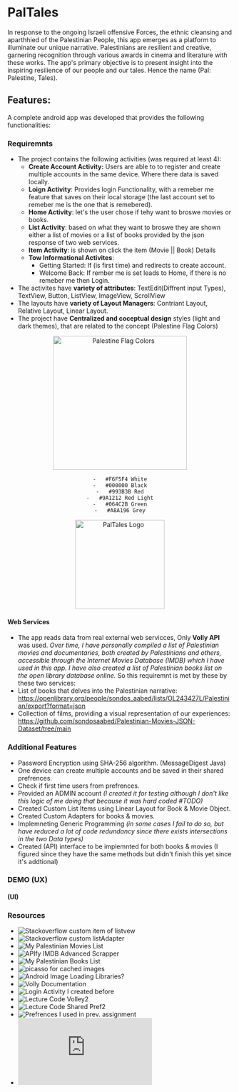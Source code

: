 # PalTales

In response to the ongoing Israeli offensive Forces, the ethnic cleansing and aparthhied of the Palestinian People, this app emerges as a platform to illuminate our unique narrative. Palestinians are resilient and creative, garnering recognition through various awards in cinema and literature with these works. The app's primary objective is to present insight into the inspiring resilience of our people and our tales. Hence the name (Pal: Palestine, Tales).

## Features:
A complete android app was developed that provides the following functionalities:
### Requiremnts
- The project contains the following activities (was required at least 4):
  - **Create Account Activity:** Users are able to to register and create multiple accounts in the same device. Where there data is saved locally.
  - **Loign Activity**: Provides login Functionality, with a remeber me feature that saves on their local storage (the last account set to remeber me is the one that is remebered).
  - **Home Activity**: let's the user chose if tehy want to broswe movies or books. 
  - **List Activity**: based on what they want to broswe they are shown either a list of movies or a list of books provided by the json response of two web services.
  - **Item Activity**: is shown on click the item (Movie || Book) Details
  - **Tow Informational Activites**:
    - Getting Started: If (is first time) and redirects to create account.
    - Welcome Back: If rember me is set leads to Home, if there is no remeber me then Login.
- The activites have **variety of attributes**: TextEdit(Diffrent input Types), TextView, Button, ListView, ImageView, ScrollView
- The layouts have **variety of Layout Managers**: Contriant Layout, Relative Layout, Linear Layout.
- The project have **Centralized and coceptual design** styles (light and dark themes), that are related to the concept (Palestine Flag Colors) 

<div align="center">
<img src="https://github.com/sondosaabed/PalTales/assets/65151701/fd07a2f8-c32e-4d45-8678-f27ed514be54" alt="Palestine Flag Colors" width="300">

    -	#F6F5F4 White
    -	#000000 Black
    -	#993B3B Red
    -	#9A1212 Red Light
    -	#064C2B Green
    -	#A8A196 Grey
  <img src="https://github.com/sondosaabed/PalTales/assets/65151701/3db20286-2448-43e8-83ba-e2076c44faa8" alt="PalTales Logo" width="200" height="200">
</div>

#### Web Services
- The app reads data from real external web servicces, Only **Volly API** was used.
_Over time, I have personally compiled a list of Palestinian movies and documentaries, both created by Palestinians and others, accessible through the Internet Movies Database (IMDB) which I have used in this app. I have also created a list of Palestinian books list on the open library database online._
So this requiremnt is met by these by these two services:
- List of books that delves into the Palestinian narrative: https://openlibrary.org/people/sondos_aabed/lists/OL243427L/Palestinian/export?format=json
- Collection of films, providing a visual representation of our experiences: https://github.com/sondosaabed/Palestinian-Movies-JSON-Dataset/tree/main

### Additional Features
- Password Encryption using SHA-256 algorithm. (MessageDigest Java)
- One device can create multiple accounts and be saved in their shared prefrences.
- Check if first time users from prefrences.
- Provided an ADMIN account _(I created it for testing although I don't like this logic of me doing that because it was hard coded #TODO)_
- Created Custom List Items using Linear Layout for Book & Movie Object.
- Created Custom Adapters for books & movies.
- Implemneting Generic Programming _(in some cases I fail to do so, but have reduced a lot of code redundancy since there exists intersections in the two Data types)_
- Created (API) interface to be implemnted for both books & movies (I figured since they have the same methods but didn't finish this yet since it's addtional)

### DEMO (UX)

#### (UI)

### Resources 
- ![Stackoverflow custom item of listvew](https://stackoverflow.com/questions/15832335/android-custom-row-item-for-listview)
- ![Stackoverflow custom listAdapter](https://stackoverflow.com/questions/8166497/custom-adapter-for-list-view)
- ![My Palestinian Movies List](https://www.imdb.com/list/ls563010565/?sort=alpha,asc&st_dt=&mode=detail&page=1)
- ![APIfy IMDB Advanced Scrapper](https://console.apify.com/actors/tFtRJkJ8nIiFx2Qq7/console)
- ![My Palestinian Books List](https://openlibrary.org/people/sondos_aabed/lists/OL243427L/Palestinian/export?format=json)
- ![picasso for cached images](https://github.com/square/picasso)
- ![Android Image Loading Libraries?](https://medium.com/@kostadin.georgiev90/android-image-loading-libraries-picasso-vs-glide-vs-coil-90e3fb6c0068)
- ![Volly Documentation](https://google.github.io/volley/)
- ![Login Activity I created before](https://github.com/sondosaabed/Mobile-Application-Login/)
- ![Lecture Code Volley2](https://github.com/szainbzu/volley2/)
- ![Lecture Code Shared Pref2 ](https://github.com/szainbzu/sharedprefs2)
- ![Prefrences I used in prev. assignment](https://github.com/sondosaabed/Taskaty/tree/main)
- ![Prev. Project I worked on Hash for password](https://github.com/sondosaabed/File-Carving-Tool/blob/main/model/CalculateCompareHash.java)
